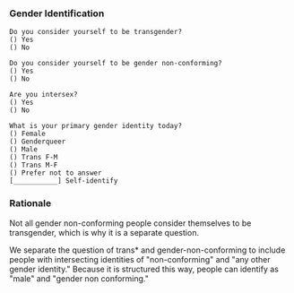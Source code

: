 ### Gender Identification

    Do you consider yourself to be transgender?
    () Yes
    () No

    Do you consider yourself to be gender non-conforming?
    () Yes
    () No

    Are you intersex?
    () Yes
    () No

    What is your primary gender identity today?
    () Female
    () Genderqueer
    () Male
    () Trans F-M
    () Trans M-F
    () Prefer not to answer
    [___________] Self-identify


### Rationale
Not all gender non-conforming people consider themselves to be transgender, which is why it is a separate question.

We separate the question of trans* and gender-non-conforming to include people with intersecting identities of "non-conforming" and "any other gender identity."  Because it is structured this way, people can identify as "male" and "gender non conforming."
